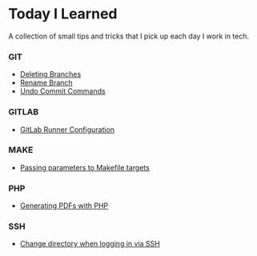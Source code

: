 Today I Learned
=====

A collection of small tips and tricks that I pick up each day I work in tech.

### GIT


- [Deleting Branches](git/delete-branch.md)
- [Rename Branch](git/rename-branch.md)
- [Undo Commit Commands](git/undo-commit.md)


### GITLAB


- [GitLab Runner Configuration](gitlab/runner-config.md)


### MAKE


- [Passing parameters to Makefile targets](make/makefile-parameters.md)


### PHP


- [Generating PDFs with PHP](php/pdf-generation.md)


### SSH


- [Change directory when logging in via SSH](ssh/cd-on-login.md)

